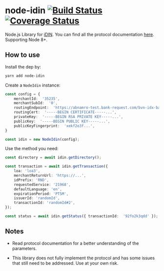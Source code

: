 
# node-idin [![Build Status](https://travis-ci.org/bloqhouse/node-idin.svg?branch=master)](https://travis-ci.org/bloqhouse/node-idin) [![Coverage Status](https://coveralls.io/repos/github/bloqhouse/node-idin/badge.svg?branch=master)](https://coveralls.io/github/bloqhouse/node-idin?branch=master)

  
  

Node.js Library for [iDIN](https://www.idin.nl/). You can find all the protocol documentation [here](https://betaalvereniging.atlassian.net/wiki/spaces/IIDIFMD/pages/588284049/iDIN+Merchant+Implemention+Guide+EN).
Supporting Node 8+.

  

## How to use

Install the dep by:
```bash
yarn add node-idin
```

Create a `NodeIdin` instance:

```ts
const config = {
	merchantId:  '35235',
	merchantSubId:  '0',
	routingEndpoint:  'https://abnamro-test.bank-request.com/bvn-idx-bankid-rs/bankidGateway',
	routingCert:  '-----BEGIN CERTIFICATE-----...',
	privateKey:  '-----BEGIN RSA PRIVATE KEY-----...',
	publicKey:  '-----BEGIN PUBLIC KEY-----...',
	publicKeyFingerprint:  'xekf2o3f...',
}

const idin = new NodeIdin(config);
```

Use the method you need:

```ts
const directory = await idin.getDirectory();
```

```ts
const transaction = await idin.getTransaction({
	loa: 'loa3',
	merchantReturnUrl: 'https://...',
	idPrefix: 'RND',
	requestedService: '21968',
	defaultLanguage: 'en',
	expirationPeriod: 'PT5M',
	issuerId: 'randomId',
	transactionId: 'randomId#2',
});
```

```ts
const status = await idin.getStatus({ transactionId:  '92fo2k3qdd' });
```

## Notes

- Read protocol documentation for a better understanding of the parameters.

- This library does not fully implement the protocol and has some issues that still need to be addressed. Use at your own risk.
